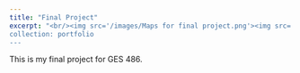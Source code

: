 ```yaml
---
title: "Final Project"
excerpt: "<br/><img src='/images/Maps for final project.png'><img src='/images/Maps for final project_2.png'>
collection: portfolio
---
```


This is my final project for GES 486.


